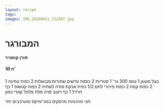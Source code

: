 ```yaml
---
layout: recipe
tags: 
images: IMG_20160411_132307.jpg
---
```


# המבורגר

#### מורן קושניר

##### 10 ח'

1 בצל מטוגן
1 טופו 300 גר'
1 פטריות
2 כוסות עדשים שחורות מבושלות
2 כפות טחינה
2 כפות קמח
2 כפות פירורי לחם
1/2 כפית אבקת סודה לשתיה
2 כפות קטשופ
1 כף חרדל
1 כף רוטב סויה
מלח פלפל קארי כמון

חצי מהכמות מרסקים במג'ימיקס ומערבבים יחד